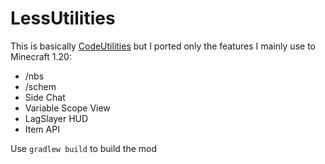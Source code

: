 # LessUtilities
This is basically [CodeUtilities](https://codeutilities.github.io/) but I ported only the features I mainly use to Minecraft 1.20:
- /nbs
- /schem
- Side Chat
- Variable Scope View
- LagSlayer HUD
- Item API

Use `gradlew build` to build the mod
